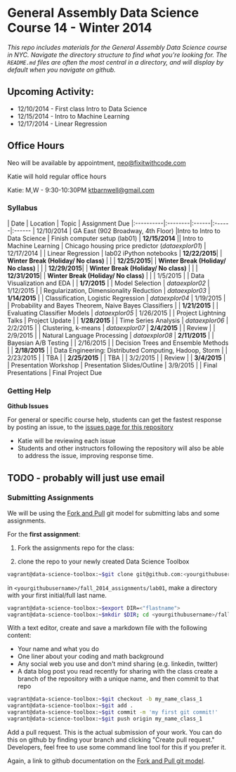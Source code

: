 # General Assembly Data Science Course 14 - Winter 2014

*This repo includes materials for the General Assembly Data Science course in NYC. Navigate the directory structure to find what you're looking for. The `README.md` files are often the most central in a directory, and will display by default when you navigate on github.*


## Upcoming Activity:

* 12/10/2014 - First class Intro to Data Science
* 12/15/2014 - Intro to Machine Learning
* 12/17/2014 - Linear Regression

## Office Hours

Neo will be available by appointment, neo@fixitwithcode.com

Katie will hold regular office hours 

Katie: M,W - 9:30-10:30PM  ktbarnwell@gmail.com

### Syllabus

| Date      | Location | Topic | Assignment Due 
|:----------|:--------|:------|:------|:------
| 12/10/2014 | GA East (902 Broadway, 4th Floor) |Intro to Intro to Data Science | Finish computer setup (lab01)
| **12/15/2014** || Intro to Machine Learning | Chicago housing price predictor (*dataexplor01*)
| 12/17/2014  | | Linear Regression | lab02 iPython notebooks
| **12/22/2015**| | **Winter Break (Holiday/ No class)** | |
| **12/25/2015**| | **Winter Break (Holiday/ No class)** | |
| **12/29/2015**| | **Winter Break (Holiday/ No class)** | |
| **12/31/2015**| | **Winter Break (Holiday/ No class)** | |
| 1/5/2015 | | Data Visualization and EDA | 
| **1/7/2015**  | | Model Selection | *dataexplor02*
| 1/12/2015 | | Regularization, Dimensionality Reduction | *dataexplor03* 
| **1/14/2015** | | Classification, Logistic Regression | *dataexplor04*
| 1/19/2015 | | Probability and Bayes Theorem, Naive Bayes Classifiers | 
| **1/21/2015** | | Evaluating Classifier Models | *dataexplor05*
| 1/26/2015 | | Project Lightning Talks | Project Update |
| **1/28/2015**  | | Time Series Analysis | *dataexplor06*
| 2/2/2015 | | Clustering, k-means | *dataexplor07*
| **2/4/2015** | | Review | 
| 2/9/2015 | | Natural Language Processing | *dataexplor08*
| **2/11/2015** | | Bayesian A/B Testing | 
| 2/16/2015 | | Decision Trees and Ensemble Methods |
| **2/18/2015** | | Data Engineering: Distributed Computing, Hadoop, Storm |
| 2/23/2015 | | TBA |
| **2/25/2015** | | TBA | 
| 3/2/2015  | | Review | 
| **3/4/2015**  | | Presentation Workshop | Presentation Slides/Outline
| 3/9/2015  | | Final Presentations | Final Project Due


### Getting Help

**Github Issues**

For general or specific course help, students can get the fastest response by posting an issue, to the [issues page for this repository](https://github.com/neone4373/winter_2015_lessons/issues)

* Katie will be reviewing each issue
* Students and other instructors following the repository will also be able to address the issue, improving response time.

## TODO - probably will just use email
### Submitting Assignments

We will be using the <a href="https://help.github.com/articles/using-pull-requests#fork--pull">Fork and Pull</a> git model for submitting labs and some assignments.

For the **first assignment**:

1. Fork the assignments repo for the class:

2. clone the repo to your newly created Data Science Toolbox

```sh
vagrant@data-science-toolbox:~$git clone git@github.com:<yourgithubusername>/fall_2014_assignments.git
```

in `<yourgithubusername>/fall_2014_assignments/lab01`, make a directory with your first initial/full last name.

```sh
vagrant@data-science-toolbox:~$export DIR=<"flastname">
vagrant@data-science-toolbox:~$mkdir $DIR; cd <yourgithubusername>/fall_2014_assignments/lab01/$DIR;
```

With a text editor, create and save a markdown file with the following content:

* Your name and what you do
* One liner about your coding and math background
* Any social web you use and don't mind sharing (e.g. linkedin, twitter)
* A data blog post you read recently for sharing with the class
create a branch of the repository with a unique name, and then commit to that repo

```sh
vagrant@data-science-toolbox:~$git checkout -b my_name_class_1
vagrant@data-science-toolbox:~$git add .
vagrant@data-science-toolbox:~$git commit -m 'my first git commit!'
vagrant@data-science-toolbox:~$git push origin my_name_class_1
```

Add a pull request. This is the actual submission of your work. You can do this on github by finding your branch and clicking "Create pull request." Developers, feel free to use some command line tool for this if you prefer it.

Again, a link to github documentation on the <a href="https://help.github.com/articles/using-pull-requests#fork--pull">Fork and Pull git model</a>.


